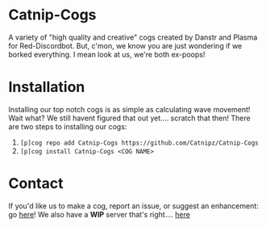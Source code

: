 # Catnip-Cogs
A variety of "high quality and creative" cogs created by Danstr and Plasma for Red-Discordbot.
But, c'mon, we know you are just wondering if we borked everything.
I mean look at us, we're both ex-poops!

# Installation
Installing our top notch cogs is as simple as calculating wave movement!
Wait what? We still havent figured that out yet.... scratch that then!
There are two steps to installing our cogs:
  1. `[p]cog repo add Catnip-Cogs https://github.com/Catnipz/Catnip-Cogs`
  2. `[p]cog install Catnip-Cogs <COG NAME>`

# Contact
If you'd like us to make a cog, report an issue, or suggest an enhancement: go [here](https://github.com/Catnipz/Catnip-Cogs/issues)! We also have a **WIP** server that's right.... [here](https://discord.gg/7N2rEpy)
